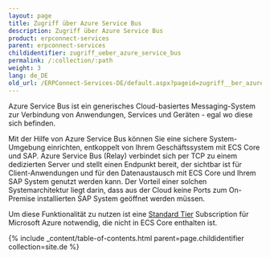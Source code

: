 ```yaml
---
layout: page
title: Zugriff über Azure Service Bus
description: Zugriff über Azure Service Bus
product: erpconnect-services
parent: erpconnect-services
childidentifier: zugriff_ueber_azure_service_bus
permalink: /:collection/:path
weight: 3
lang: de_DE
old_url: /ERPConnect-Services-DE/default.aspx?pageid=zugriff__ber_azure_service_bus
---
```


Azure Service Bus ist ein generisches Cloud-basiertes Messaging-System zur Verbindung von Anwendungen, Services und Geräten - egal wo diese sich befinden. 

Mit der Hilfe von Azure Service Bus können Sie eine sichere System-Umgebung einrichten, entkoppelt von Ihrem Geschäftssystem mit ECS Core und SAP. Azure Service Bus (Relay) verbindet sich per TCP zu einem dedizierten Server und stellt einen Endpunkt bereit, der sichtbar ist für Client-Anwendungen und für den Datenaustausch mit ECS Core und Ihrem SAP System genutzt werden kann. 
Der Vorteil einer solchen Systemarchitektur liegt darin, dass aus der Cloud keine Ports zum On-Premise installierten SAP System geöffnet werden müssen. 

Um diese Funktionalität zu nutzen ist eine [Standard Tier]() Subscription für Microsoft Azure notwendig, die nicht in ECS Core enthalten ist. 

{% include _content/table-of-contents.html parent=page.childidentifier collection=site.de %}